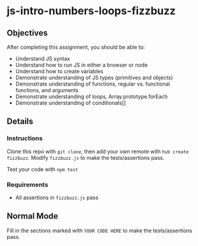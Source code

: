# js-intro-numbers-loops-fizzbuzz

## Objectives

After completing this assignment, you should be able to:

* Understand JS syntax
* Understand how to run JS in either a browser or node
* Understand how to create variables
* Demonstrate understanding of JS types (primitives and objects)
* Demonstrate understanding of functions, regular vs. functional functions, and arguments
* Demonstrate understanding of loops, Array.prototype.forEach
* Demonstrate understanding of conditionals[]

## Details

### Instructions

Clone this repo with `git clone`, then add your own remote with `hub create fizzbuzz`. Modify `fizzbuzz.js` to make the tests/assertions pass.

Test your code with `npm test`

### Requirements

* All assertions in `fizzbuzz.js` pass

## Normal Mode

Fill in the sections marked with `YOUR CODE HERE` to make the tests/assertions pass.